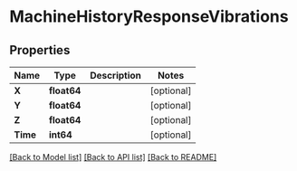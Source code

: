 # MachineHistoryResponseVibrations

## Properties
Name | Type | Description | Notes
------------ | ------------- | ------------- | -------------
**X** | **float64** |  | [optional] 
**Y** | **float64** |  | [optional] 
**Z** | **float64** |  | [optional] 
**Time** | **int64** |  | [optional] 

[[Back to Model list]](../README.md#documentation-for-models) [[Back to API list]](../README.md#documentation-for-api-endpoints) [[Back to README]](../README.md)


